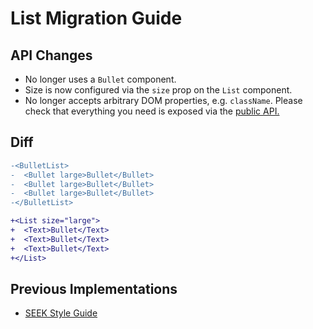 # List Migration Guide

## API Changes

- No longer uses a `Bullet` component.
- Size is now configured via the `size` prop on the `List` component.
- No longer accepts arbitrary DOM properties, e.g. `className`. Please check that everything you need is exposed via the [public API.](https://seek-oss.github.io/braid-design-system/components/List)

## Diff

```diff
-<BulletList>
-  <Bullet large>Bullet</Bullet>
-  <Bullet large>Bullet</Bullet>
-  <Bullet large>Bullet</Bullet>
-</BulletList>

+<List size="large">
+  <Text>Bullet</Text>
+  <Text>Bullet</Text>
+  <Text>Bullet</Text>
+</List>
```

## Previous Implementations

- [SEEK Style Guide](https://seek-oss.github.io/seek-style-guide/bullet-list)
